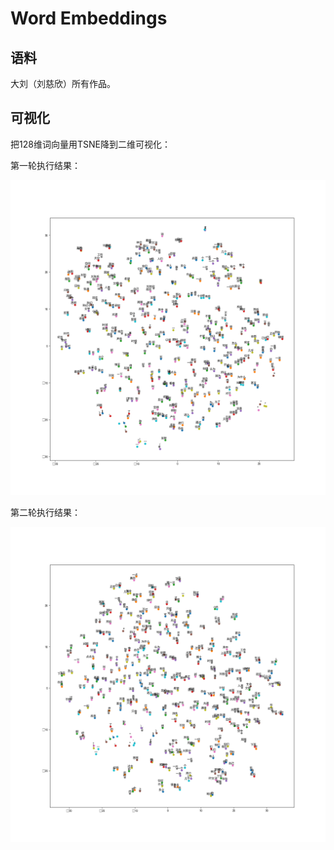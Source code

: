 # Word Embeddings

## 语料
大刘（刘慈欣）所有作品。

## 可视化
把128维词向量用TSNE降到二维可视化：

第一轮执行结果：

![image](https://github.com/foamliu/Word-Embeddings/raw/master/images/embeddings-1.png)

第二轮执行结果：

![image](https://github.com/foamliu/Word-Embeddings/raw/master/images/embeddings-2.png)
